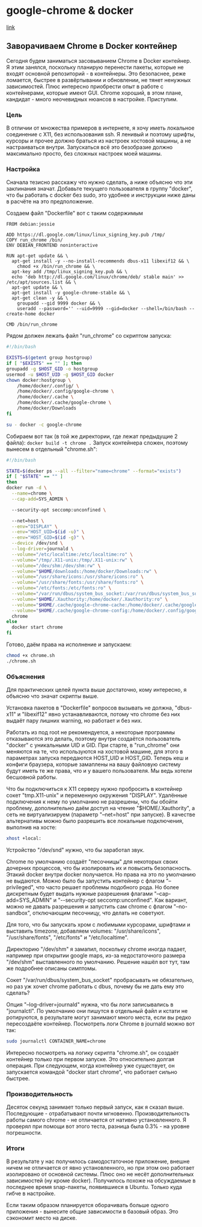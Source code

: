 # google-chrome & docker
[link](https://reangdblog.blogspot.com/2016/05/chrome-docker.html)

## Заворачиваем Chrome в Docker контейнер

Сегодня будем заниматься засовыванием Chrome в Docker контейнер. Я этим занялся, поскольку планирую перенести пакеты, которые не входят основной репозиторий - в контейнеры. Это безопаснее, реже ломается, быстрее в развёртывании и обновлении, не тянет ненужных зависимостей. Плюс интересно приобрести опыт в работе с контейнерами, которые имеют GUI. Chrome хороший, в этом плане, кандидат - много неочевидных нюансов в настройке. Приступим.
### Цель
В отличии от множества примеров в интернете, я хочу иметь локальное соединение с X11, без использования ssh. Я ленивый и поэтому шрифты, курсоры и прочее должно браться из настроек хостовой машины, а не настраиваться внутри. Запускаться всё это безобразие должно максимально просто, без сложных настроек моей машины.
 
### Настройка
Сначала тезисно расскажу что нужно сделать, а ниже объясню что эти заклинания значат. Добавьте текущего пользователя в группу "docker", что бы работать с docker без sudo, это удобнее и инструкции ниже даны в расчёте на это предположение.

Создаем файл "Dockerfile" вот с таким содержимым
```Containerfile
FROM debian:jessie

ADD https://dl.google.com/linux/linux_signing_key.pub /tmp/
COPY run_chrome /bin/
ENV DEBIAN_FRONTEND noninteractive

RUN apt-get update && \
  apt-get install -y --no-install-recommends dbus-x11 libexif12 && \
    chmod +x /bin/run_chrome && \
  apt-key add /tmp/linux_signing_key.pub && \
  echo 'deb http://dl.google.com/linux/chrome/deb/ stable main' >> /etc/apt/sources.list && \
  apt-get update && \
  apt-get install -y google-chrome-stable && \
  apt-get clean -y && \
    groupadd --gid 9999 docker && \
    useradd --password='' --uid=9999 --gid=docker --shell=/bin/bash --create-home docker

CMD /bin/run_chrome
```
Рядом должен лежать файл "run_chrome" со скриптом запуска:
```sh
#!/bin/bash

EXISTS=$(getent group hostgroup)
if [ "$EXISTS" == "" ]; then
groupadd -g $HOST_GID -o hostgroup
usermod -u $HOST_UID -g $HOST_GID docker
chown docker:hostgroup \
    /home/docker/.config/ \
    /home/docker/.config/google-chrome \
    /home/docker/.cache \
    /home/docker/.cache/google-chrome \
    /home/docker/Downloads
fi

su - docker -c google-chrome
```
Собираем вот так (в той же директории, где лежат предыдущие 2 файла):
`docker build -t chrome .`
Запуск контейнера сложен, поэтому вынесем в отдельный "chrome.sh":
```sh
#!/bin/bash

STATE=$(docker ps --all --filter="name=chrome" --format="exists")
if [ "$STATE" == "" ]
then
docker run -d \
  --name=chrome \
  --cap-add=SYS_ADMIN \ 
```
```sh
  --security-opt seccomp:unconfined \
```
```sh
  --net=host \
  --env="DISPLAY" \
  --env="HOST_UID=$(id -u)" \
  --env="HOST_GID=$(id -g)" \
  --device /dev/snd \
  --log-driver=journald \
  --volume="/etc/localtime:/etc/localtime:ro" \
  --volume="/tmp/.X11-unix:/tmp/.X11-unix:rw" \
  --volume="/dev/shm:/dev/shm:rw" \
  --volume="$HOME/downloads:/home/docker/Downloads:rw" \
  --volume="/usr/share/icons:/usr/share/icons:ro" \
  --volume="/usr/share/fonts:/usr/share/fonts:ro" \
  --volume="/etc/fonts:/etc/fonts:ro" \
  --volume="/var/run/dbus/system_bus_socket:/var/run/dbus/system_bus_socket:ro" \
  --volume="$HOME/.Xauthority:/home/docker/.Xauthority:ro" \
  --volume="$HOME/.cache/google-chrome-cache:/home/docker/.cache/google-chrome:rw" \
  --volume="$HOME/.cache/google-chrome-config:/home/docker/.config/google-chrome:rw" \
  chrome
else
  docker start chrome
fi
```
Готово, даём права на исполнение и запускаем:
```sh
chmod +x chrome.sh
./chrome.sh
```
### Объяснения
Для практических целей пункта выше достаточно, кому интересно, я объясню что значат скрипты выше.

Установка пакетов в "Dockerfile" вопросов вызывать не должна, "dbus-x11" и "libexif12" явно устанавливаются, потому что chrome без них выдаёт пару лишних warning, но работает и без них.

Работать из под root не рекомендуется, а некоторые программы отказываются это делать, поэтому внутри создаётся пользователь "docker" с уникальными UID и GID. При старте, в "run_chrome" они меняются на те, что используются на хостовой машине, для этого в параметрах запуска передаются HOST_UID и HOST_GID. Теперь кеш и конфиги браузера, которые замаплены на вашу файловую систему будут иметь те же права, что и у вашего пользователя. Мы ведь хотели бесшовной работы.

Что бы подключиться к X11 серверу нужно пробросить в контейнер сокет "tmp.X11-unix" и переменную окружения "DISPLAY". Удалённые подключения к нему по умолчанию не разрешены, что бы обойти проблему, дополнительно даём доступ на чтение "$HOME/.Xauthority", а сеть не виртуализируем (параметр "–net=host" при запуске). В качестве альтернативы можно было разрешить все локальные подключения, выполнив на хосте:
```sh
xhost +local:
```
Устройство "/dev/snd" нужно, что бы заработал звук.

Chrome по умолчанию создаёт "песочницы" для некоторых своих дочерних процессов, что бы изолировать их и повысить безопасность. Этакий docker внутри docker получается. Но права на это по умолчанию не выдаются. Можно было бы запустить контейнер с флагом "–privileged", что часто решает проблемы подобного рода. Но более дискретным будет выдать нужные разрешения флагами "–cap-add=SYS_ADMIN" и "--security-opt seccomp:unconfined". Как вариант, можно не давать разрешения и запустить сам chrome с флагом "–no-sandbox", отключающим песочницу, что делать не советуют.

Для того, что бы запускать хром с любимыми курсорами, шрифтами и выставить timezone, добавляем volumes: "/usr/share/icons", "/usr/share/fonts", "/etc/fonts" и "/etc/localtime".

Директорию "/dev/shm" я замапил, поскольку chrome иногда падает, например при открытии google maps, из-за недостаточного размера "/dev/shm" выставленного по умолчанию. Решение нашёл вот тут, там же подробнее описаны симптомы.

Сокет "/var/run/dbus/system_bus_socket" пробрасывать не обязательно, но раз уж хочет chrome работать с dbus, почему бы не дать ему это сделать?

Опция "–log-driver=journald" нужна, что бы логи записывались в "journalctl". По умолчанию они пишутся в отдельный файл и кстати не ротируются, в результате могут занимают много места, если вы редко пересоздаёте контейнер. Посмотреть логи Chrome в journald можно вот так:
```sh
sudo journalctl CONTAINER_NAME=chrome
```
Интересно посмотреть на логику скрипта "chrome.sh", он создаёт контейнер только при первом запуске. Это относительно долгая операция. При следующем, когда контейнер уже существует, он запускается командой "docker start chrome", что работает сильно быстрее.
 
### Производительность
Десяток секунд занимает только первый запуск, как я сказал выше. Последующие - отрабатывают почти мгновенно. Производительность работы самого chrome - не отличается от нативно установленного. Я проверял при помощи вот этого теста, разница была 0.3% - на уровне погрешности.
 
### Итоги
В результате у нас получилось самодостаточное приложение, внешне ничем не отличается от явно установленного, но при этом оно работает изолировано от основной системы. Плюс оно не несёт дополнительных зависимостей (ну кроме docker). Получилось похоже на обсуждаемые в последнее время snap-пакеты, появившиеся в Ubuntu. Только куда гибче в настройке.

Если таким образом планируется оборачивать больше одного приложения - вынесите общие зависимости в базовый образ. Это сэкономит место на диске.
